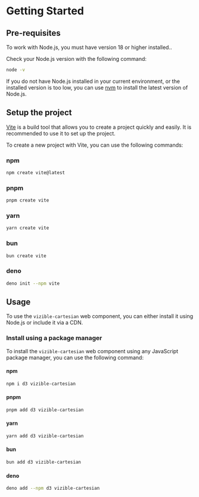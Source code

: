 # Getting Started

## Pre-requisites

To work with Node.js, you must have version 18 or higher installed..

Check your Node.js version with the following command:

```sh
node -v
```

If you do not have Node.js installed in your current environment, or the installed version is too low, you can use [nvm](https://github.com/nvm-sh/nvm) to install the latest version of Node.js.

## Setup the project

[Vite](https://vitejs.dev/) is a build tool that allows you to create a project quickly and easily. It is recommended to use it to set up the project.

To create a new project with Vite, you can use the following commands:

<!-- tabs:start -->

### **npm**

```sh
npm create vite@latest
```

### **pnpm**

```sh
pnpm create vite
```

### **yarn**

```sh
yarn create vite
```

### **bun**

```sh
bun create vite
```

### **deno**

```sh
deno init --npm vite
```

<!-- tabs:end -->

## Usage

To use the `vizible-cartesian` web component, you can either install it using Node.js or include it via a CDN.

### Install using a package manager

To install the `vizible-cartesian` web component using any JavaScript package manager, you can use the following command:

<!-- tabs:start -->

#### **npm**

```sh
npm i d3 vizible-cartesian
```

#### **pnpm**

```sh
pnpm add d3 vizible-cartesian
```

#### **yarn**

```sh
yarn add d3 vizible-cartesian
```

#### **bun**

```sh
bun add d3 vizible-cartesian
```

#### **deno**

```sh
deno add --npm d3 vizible-cartesian
```

<!-- tabs:end -->
